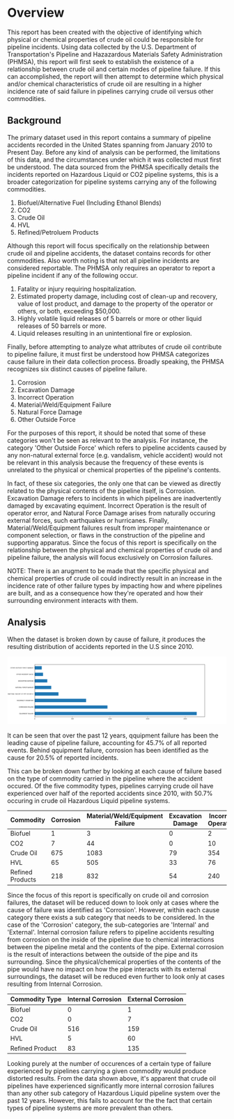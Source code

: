 # Overview


This report has been created with the objective of identifying which physical or chemical properties of crude oil could be responsible for pipeline incidents. Using data collected by the U.S. Department of Transportation's Pipeline and Hazazardous Materials Safety Administration (PHMSA), this report will first seek to establish the existence of a relationship between crude oil and certain modes of pipeline failure. If this can accomplished, the report will then attempt to determine which physical and/or chemical characteristics of crude oil are resulting in a higher incidence rate of said failure in pipelines carrying crude oil versus other commodities. 

## Background 

The primary dataset used in this report contains a summary of pipeline accidents recorded in the United States spanning from January 2010 to Present Day. Before any kind of analysis can be performed, the limitations of this data, and the circumstances under which it was collected must first be understood. The data sourced from the PHMSA specifically details the incidents reported on Hazardous Liquid or CO2 pipeline systems, this is a broader categorization for pipeline systems carrying any of the following commodities. 

1) Biofuel/Alternative Fuel (Including Ethanol Blends)
2) CO2
3) Crude Oil
4) HVL
5) Refined/Petroluem Products

Although this report will focus specifically on the relationship between crude oil and pipeline accidents, the dataset contains records for other commodities. Also worth noting is that not all pipeline incidents are considered reportable. The PHMSA only requires an operator to report a pipeline incident if any of the following occur. 

1) Fatality or injury requiring hospitalization.
2) Estimated property damage, including cost of clean-up and recovery, value of lost product, and damage to the property of the operator or others, or        both, exceeding $50,000.
3) Highly volatile liquid releases of 5 barrels or more or other liquid releases of 50 barrels or more.
4) Liquid releases resulting in an unintentional fire or explosion.

Finally, before attempting to analyze what attributes of crude oil contribute to pipeline failure, it must first be understood how PHMSA categorizes cause failure in their data collection process. Broadly speaking, the PHMSA recognizes six distinct causes of pipeline failure.

1) Corrosion 
2) Excavation Damage
3) Incorrect Operation
4) Material/Weld/Equipment Failure
5) Natural Force Damage
6) Other Outside Force

For the purposes of this report, it should be noted that some of these categories won't be seen as relevant to the analysis. For instance, the category 'Other Outside Force' which refers to pipeline accidents caused by any non-natural external force (e.g. vandalism, vehicle accident) would not be relevant in this analysis because the frequency of these events is unrelated to the physical or chemical properties of the pipeline's contents. 

In fact, of these six categories, the only one that can be viewed as directly related to the physical contents of the pipeline itself, is Corrosion. Excavation Damage refers to incidents in which pipelines are inadvertently damaged by excavating equiment. Incorrect Operation is the result of operator error, and Natural Force Damage arises from naturally occuring external forces, such earthquakes or hurricanes. Finally, Material/Weld/Equipment failures result from improper maintenance or component selection, or flaws in the construction of the pipeline and supporting apparatus. Since the focus of this report is specifically on the relationship between the physical and chemical properties of crude oil and pipeline failure, the analysis will focus exclusively on Corrosion failures. 

NOTE: There is an arugment to be made that the specific physical and chemical properties of crude oil could indirectly result in an increase in the incidence rate of other failure types by impacting how and where pipelines are built, and as a consequence how they're operated and how their surrounding environment interacts with them. 

## Analysis


When the dataset is broken down by cause of failure, it produces the resulting distribution of accidents reported in the U.S since 2010. 


![alt text](https://github.com/MathesCy/Validere/blob/main/FailureType.png)


It can be seen that over the past 12 years, qquipment failure has been the leading cause of pipeline failure, accounting for 45.7% of all reported events. Behind qquipment failure, corrosion has been identified as the cause for 20.5% of reported incidents.

This can be broken down further by looking at each cause of failure based on the type of commodity carried in the pipeline where the accident occured. Of the five commodity types, pipelines carrying crude oil have experienced over half of the reported accidents since 2010, with 50.7% occuring in crude oil Hazardous Liquid pipeline systems. 


|  Commodity       | Corrosion      | Material/Weld/Equipment Failure | Excavation Damage | Incorrect Operation  | Natural Force | Other Force  | 
| ------------ |---------------| -----------------------  |------------       |---------------     | ----------    | ------------ | 
| Biofuel       | 1            | 3                        | 0                 | 2                  | 0             |0      | 
| CO2           | 7            |   44                     | 0                 | 10                  |   1         | 1     |  
| Crude Oil     | 675          | 1083                     | 79                 | 354                | 102          |44     | 
| HVL           | 65           |   505                     | 33                | 76                 |   30         | 19      |  
| Refined Products | 218       |   832                     | 54               | 240                 |     86          | 29     |   


Since the focus of this report is specifically on crude oil and corrosion failures, the dataset will be reduced down to look only at cases where the cause of failure was identified as 'Corrosion'. However, within each cause category there exists a sub category that needs to be considered. In the case of the 'Corrosion' category, the sub-categories are 'Internal' and 'External'. Internal corrosion failure refers to pipeline accidents resulting from corrosion on the inside of the pipeline due to chemical interactions between the pipeline metal and the contents of the pipe. External corrosion is the result of interactions between the outside of the pipe and its surrounding. Since the physical/chemical properties of the contents of the pipe would have no impact on how the pipe interacts with its external surroundings, the dataset will be reduced even further to look only at cases resulting from Internal Corrosion.

Commodity Type | Internal Corrosion| External Corrosion
-------------  | ------------- | -------------
Biofuel        | 0             | 1
CO2            | 0             |    7
Crude Oil      | 516           | 159
HVL            | 5             | 60
Refined Product | 83              | 135


Looking purely at the number of occurences of a certain type of failure experienced by pipelines carrying a given commodity would produce distorted results. From the data shown above, it's apparent that crude oil pipelines have experienced significantly more internal corrosion failures than any other sub category of Hazardous Liquid pipeline system over the past 12 years. However, this fails to account for the the fact that certain types of pipeline systems are more prevalent than others. 
